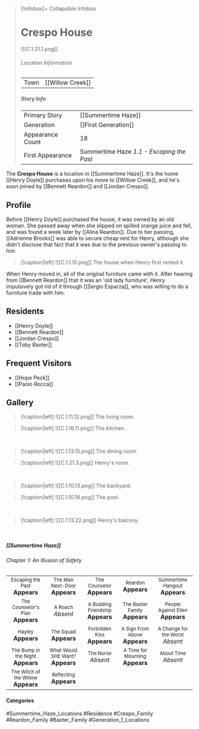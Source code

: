 > [!infobox]+ Collapsible Infobox
> # Crespo House
> ![[C.1.21.1.png]] 
> ###### Location Information
> |  |  | 
> | ---- | ---- | 
> | Town | [[Willow Creek]] | 
> 
> ##### Story Info
> |  |  | 
> | ---- | ---- | 
> | Primary Story | [[Summertime Haze]] | 
> | Generation | [[First Generation]]|
> | Appearance Count | 18 | 
> | First Appearance | Summertime Haze *1.1 - Escaping the Past*

The **Crespo House** is a location in [[Summertime Haze]]. It's the home [[Henry Doyle]] purchases upon his move to [[Willow Creek]], and he's soon joined by [[Bennett Reardon]] and [[Jordan Crespo]]. 

## Profile
Before [[Henry Doyle]] purchased the house, it was owned by an old woman. She passed away when she slipped on spilled orange juice and fell, and was found a week later by [[Alina Reardon]]. Due to her passing, [[Adrienne Brooks]] was able to secure cheap rent for Henry, although she didn't disclose that fact that it was due to the previous owner's passing to him.

> [!caption|left]
> ![[C.1.1.10.png]] 
> The house when Henry first rented it.

When Henry moved in, all of the original furniture came with it. After hearing from [[Bennett Reardon]] that it was an 'old lady furniture', Henry impulsively got rid of it through [[Sergio Esparza]], who was willing to do a furniture trade with him.

## Residents
- [[Henry Doyle]]
- [[Bennett Reardon]]
- [[Jordan Crespo]]
- [[Toby Baxter]]

## Frequent Visitors
- [[Hope Peck]]
- [[Paolo Rocca]]

## Gallery
> [!caption|left]
> ![[C.1.11.12.png]] 
> The living room.

> [!caption|left]
> ![[C.1.16.11.png]] 
> The kitchen.

<br style="clear:both; margin: 0; padding: 0" />

> [!caption|left]
> ![[C.1.13.15.png]] 
> The dining room.

> [!caption|left]
> ![[C.1.21.3.png]] 
> Henry's room.

<br style="clear:both; margin: 0; padding: 0" />

> [!caption|left]
> ![[C.1.10.13.png]] 
> The backyard.

> [!caption|left]
> ![[C.1.10.16.png]] 
> The pool.

<br style="clear:both; margin: 0; padding: 0" />

> [!caption|left]
> ![[C.1.13.22.png]] 
> Henry's balcony.

<br style="clear:both; margin: 0; padding: 0" />

##### [[Summertime Haze]]
###### Chapter 1: An Illusion of Safety
|                                                                       |     |     |     |     |
| --------------------------------------------------------------------- | --- | --- | --- | --- |
| <center><font size=2>Escaping the Past<br><font size=3>**Appears**  | <center><font size=2>The Man Next-Door<br><font size=3>**Appears** | <center><font size=2>The Counselor<br><font size=3>**Appears** | <center><font size=2>Reardon<br><font size=3>**Appears** | <center><font size=2>Summertime Hangout<br><font size=3>**Appears** |
| <center><font size=2>The Counselor's Plan<br><font size=3>**Appears** | <center><font size=2>A Roach<br><font size=3>*Absent* | <center><font size=2>A Budding Friendship<br><font size=3>**Appears** | <center><font size=2>The Baxter Family<br><font size=3>**Appears** | <center><font size=2>People Against Ellen<br><font size=3>**Appears** |
| <center><font size=2>Hayley<br><font size=3>**Appears**  | <center><font size=2>The Squad<br><font size=3>**Appears** | <center><font size=2>Forbidden Kiss<br><font size=3>**Appears** | <center><font size=2>A Sign From Above<br><font size=3>**Appears** | <center><font size=2>A Change for the Worst<br><font size=3>*Absent* |
| <center><font size=2>The Bump in the Night<br><font size=3>**Appears**   | <center><font size=2>What Would SHE Want?<br><font size=3>**Appears** | <center><font size=2>The Nurse<br><font size=3>*Absent* | <center><font size=2>A Time for Mourning<br><font size=3>**Appears**| <center><font size=2>About Time<br><font size=3>*Absent* |
| <center><font size=2>The Witch of the Willow<br><font size=3>**Appears**  | <center><font size=2>Reflecting<br><font size=3>**Appears** |

#### Categories
#Summertime_Haze_Locations #Residence #Crespo_Family #Reardon_Family #Baxter_Family  #Generation_1_Locations